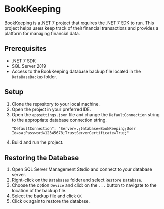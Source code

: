 # BookKeeping

BookKeeping is a .NET 7 project that requires the .NET 7 SDK to run. This project helps users keep track of their financial transactions and provides a platform for managing financial data.

## Prerequisites
- .NET 7 SDK
- SQL Server 2019
- Access to the BookKeeping database backup file located in the `DataBaseBackup` folder.

## Setup
1. Clone the repository to your local machine.
2. Open the project in your preferred IDE.
3. Open the `appsettings.json` file and change the `DefaultConnection` string to the appropriate database connection string. 
    ```
    "DefaultConnection": "Server=.;Database=BookKeeping;User Id=sa;Password=12345678;TrustServerCertificate=True;"
    ```
4. Build and run the project.


## Restoring the Database
1. Open SQL Server Management Studio and connect to your database server.
2. Right-click on the `Databases` folder and select `Restore Database`.
3. Choose the option `Device` and click on the `...` button to navigate to the location of the backup file.
4. Select the backup file and click `OK`.
5. Click `OK` again to restore the database.

